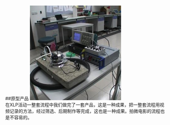 ##原型产品
![](assests/05.jpg)
<br>
在XLP活动一整套流程中我们做完了一套产品，这是一种成果，把一整套流程用视频记录的方法，经过筛选、后期制作等完成，这也是一种成果。拍微电影的流程也是不容易的。
